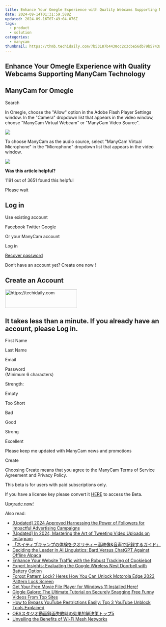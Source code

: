 ```yaml
---
title: Enhance Your Omegle Experience with Quality Webcams Supporting ManyCam Technology
date: 2024-09-14T01:31:59.588Z
updated: 2024-09-16T07:49:04.076Z
tags:
  - product
  - solution
categories:
  - manycam
thumbnail: https://thmb.techidaily.com/7b53187b4430cc2c3cbe56db79b5743ab13bdfc8c137447758d708535575ea61.png
---
```


## Enhance Your Omegle Experience with Quality Webcams Supporting ManyCam Technology

## ManyCam for Omegle

Search 

In Omegle, choose the "Allow" option in the Adobe Flash Player Settings window. In the "Camera" dropdown list that appears in the video window, choose "ManyCam Virtual Webcam" or "ManyCam Video Source".

![](https://manycam.com/build/images/help/settings/omegle.jpg?v=cf61af5970)   
  

  
To choose ManyCam as the audio source, select "ManyCam Virtual Microphone" in the "Microphone" dropdown list that appears in the video window.

![](https://manycam.com/build/images/help/settings/audio/omegle.jpg?v=55a17ac201) 

**Was this article helpful?** 

1191 out of 3651 found this helpful 

  
Please wait 

## Log in

Use existing account

Facebook Twitter Google 

Or your ManyCam account

Log in 

[Recover password](https://tools.techidaily.com/manycam/products/) 

 Don’t have an account yet? Create one now ! 

## Create an Account

<!-- affiliate ads begin -->
<a href="https://25home.pxf.io/c/5597632/2123471/16836" target="_top" id="2123471">
  <img src="//a.impactradius-go.com/display-ad/16836-2123471" border="0" alt="https://techidaily.com" width="234" height="60"/>
</a>
<img height="0" width="0" src="https://25home.pxf.io/i/5597632/2123471/16836" style="position:absolute;visibility:hidden;" border="0" />
<!-- affiliate ads end -->

## It takes less than a minute. If you already have an account, please Log in.

First Name 

Last Name 

Email 

Password  
(Minimum 6 characters) 

Strength: 

Empty

Too Short

Bad

Good

Strong

Excellent

Please keep me updated with ManyCam news and promotions 

Create 

Choosing Create means that you agree to the ManyCam Terms of Service Agreement and Privacy Policy.

This beta is for users with paid subscriptions only.

If you have a license key please convert it [HERE](https://tools.techidaily.com/manycam/products/) to access the Beta.

[Upgrade now!](https://tools.techidaily.com/manycam/products/)

<ins class="adsbygoogle"
     style="display:block"
     data-ad-format="autorelaxed"
     data-ad-client="ca-pub-7571918770474297"
     data-ad-slot="1223367746"></ins>

<ins class="adsbygoogle"
     style="display:block"
     data-ad-client="ca-pub-7571918770474297"
     data-ad-slot="8358498916"
     data-ad-format="auto"
     data-full-width-responsive="true"></ins>

<span class="atpl-alsoreadstyle">Also read:</span>
<div><ul>
<li><a href="https://instagram-video-files.techidaily.com/updated-2024-approved-harnessing-the-power-of-followers-for-impactful-advertising-campaigns/"><u>[Updated] 2024 Approved Harnessing the Power of Followers for Impactful Advertising Campaigns</u></a></li>
<li><a href="https://twitter-clips.techidaily.com/updated-in-2024-mastering-the-art-of-tweeting-video-uploads-on-instagram/"><u>[Updated] In 2024, Mastering the Art of Tweeting Video Uploads on Instagram</u></a></li>
<li><a href="https://win-dash.techidaily.com/1726026695461-and/"><u>「ネイティブキャンプの体験をクオリティー高映像&音声で記録するガイド」</u></a></li>
<li><a href="https://tech-haven.techidaily.com/deciding-the-leader-in-ai-linguistics-bard-versus-chatgpt-against-offline-alpaca/"><u>Deciding the Leader in AI Linguistics: Bard Versus ChatGPT Against Offline Alpaca</u></a></li>
<li><a href="https://data-safeguard.techidaily.com/enhance-your-website-traffic-with-the-robust-tracking-of-cookiebot/"><u>Enhance Your Website Traffic with the Robust Tracking of Cookiebot</u></a></li>
<li><a href="https://buynow-tips.techidaily.com/expert-insights-evaluating-the-google-wireless-nest-doorbell-with-battery-option/"><u>Expert Insights: Evaluating the Google Wireless Nest Doorbell with Battery Option</u></a></li>
<li><a href="https://easy-unlock-android.techidaily.com/forgot-pattern-lock-heres-how-you-can-unlock-motorola-edge-2023-pattern-lock-screen-by-drfone-android/"><u>Forgot Pattern Lock? Heres How You Can Unlock Motorola Edge 2023 Pattern Lock Screen</u></a></li>
<li><a href="https://solve-latest.techidaily.com/get-your-free-movie-file-player-for-windows-11-installed-here/"><u>Get Your Free Movie File Player for Windows 11 Installed Here!</u></a></li>
<li><a href="https://solve-latest.techidaily.com/giggle-galore-the-ultimate-tutorial-on-securely-snagging-free-funny-videos-from-top-sites/"><u>Giggle Galore: The Ultimate Tutorial on Securely Snagging Free Funny Videos From Top Sites</u></a></li>
<li><a href="https://solve-latest.techidaily.com/how-to-bypass-youtube-restrictions-easily-top-3-youtube-unblock-tools-explained/"><u>How to Bypass YouTube Restrictions Easily: Top 3 YouTube Unblock Tools Explained</u></a></li>
<li><a href="https://solve-latest.techidaily.com/obs5/"><u>OBSスタジオ動画録画失敗時の効果的解決策トップ5</u></a></li>
<li><a href="https://technical-tips.techidaily.com/unveiling-the-benefits-of-wi-fi-mesh-networks/"><u>Unveiling the Benefits of Wi-Fi Mesh Networks</u></a></li>
</ul></div>

